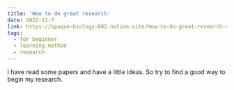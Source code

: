 ```yaml
---
title: 'How to do great research'
date: 2022-11-7
link: https://opaque-biology-682.notion.site/How-to-do-great-research-deef1ecea2ec46b695cb00509c23d4ce
tags:
  - for beginner
  - learning method
  - research
---
```


I have read some papers and have a little ideas. So try to find a good way to begin my research.
